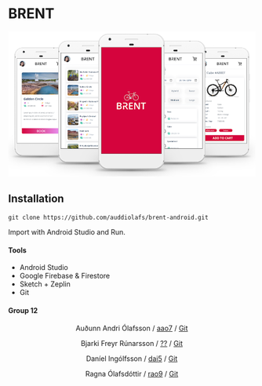 
# BRENT
![](/app/src/main/res/drawable/main.png)


## Installation 

```
git clone https://github.com/auddiolafs/brent-android.git
```

Import with Android Studio and Run.

#### Tools
* Android Studio
* Google Firebase & Firestore
* Sketch + Zeplin
* Git

#### Group 12
<center>

Auðunn Andri Ólafsson / [aao7](mailto:aao7@hi.is) / [Git](https://github.com/auddiolafs)

Bjarki Freyr Rúnarsson / [??](mailto:) / [Git](https://github.com/bjarkirunars)

Daníel Ingólfsson / [dai5](mailto:dai5@hi.is) / [Git](https://github.com/dingolfsson)

Ragna Ólafsdóttir / [rao9](mailto:rao9@hi.is) / [Git](https://github.com/ragnaolafs)
</center>

